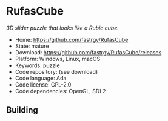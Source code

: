 # RufasCube

_3D slider puzzle that looks like a Rubic cube._

- Home: https://github.com/fastrgv/RufasCube
- State: mature
- Download: https://github.com/fastrgv/RufasCube/releases
- Platform: Windows, Linux, macOS
- Keywords: puzzle
- Code repository: (see download)
- Code language: Ada
- Code license: GPL-2.0
- Code dependencies: OpenGL, SDL2


## Building
